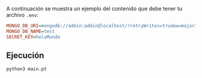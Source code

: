 A continuación se muestra un ejemplo del contenido que debe tener tu archivo `.env`:

```ini
MONGO_DB_URI=mongodb://admin:admin@localhost/?retryWrites=true&w=majority&appName=Cluster0
MONGO_DB_NAME=test
SECRET_KEY=holaMundo
```

## Ejecución

```python
python3 main.pt
```
